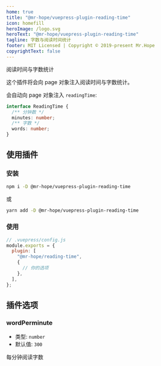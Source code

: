 ```yaml
---
home: true
title: "@mr-hope/vuepress-plugin-reading-time"
icon: homefill
heroImage: /logo.svg
heroText: "@mr-hope/vuepress-plugin-reading-time"
tagline: 字数与阅读时间统计
footer: MIT Licensed | Copyright © 2019-present Mr.Hope
copyrightText: false
---
```


阅读时间与字数统计

这个插件将会向 page 对象注入阅读时间与字数统计。

会自动向 page 对象注入 `readingTime`:

```ts
interface ReadingTime {
  /** 分钟数 */
  minutes: number;
  /** 字数 */
  words: number;
}
```

## 使用插件

### 安装

```bash
npm i -D @mr-hope/vuepress-plugin-reading-time
```

或

```bash
yarn add -D @mr-hope/vuepress-plugin-reading-time
```

### 使用

```js {3-7}
// .vuepress/config.js
module.exports = {
  plugin: [
    "@mr-hope/reading-time",
    {
      // 你的选项
    },
  ],
};
```

## 插件选项

### wordPerminute

- 类型: `number`
- 默认值: `300`

每分钟阅读字数
